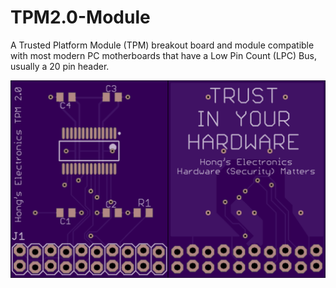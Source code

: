 # TPM2.0-Module
A Trusted Platform Module (TPM) breakout board and module compatible with most modern PC motherboards that have a Low Pin Count (LPC) Bus, usually a 20 pin header.  

![FRONT_AND_BACK](https://github.com/hongselectronics/TPM2.0-Module/blob/master/FRONT_AND_BACK.png)
